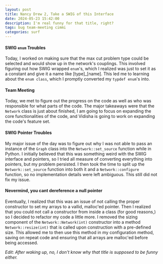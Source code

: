 ```yaml
---
layout: post
title: Nancy Drew 2, Take a SWIG of this Interface
date: 2024-05-23 15:42:00
description: I'm real funny for that title, right?
tags: bug team-meeting cimmi
categories: surf
---
```


#### SWIG `enum` Troubles

Today, I worked on making sure that the max cut problem type could be selected and would show up in the network's couplings. This involved figuring out how SWIG wrapped `enum`'s, which I realized was just to set it as a constant and give it a name like [type]\_[name]. This led me to learning about the `enum class`, which I promptly converted my `typdef enum`'s into.

#### Team Meeting

Today, we met to figure out the progress on the code as well as who was responsible for what parts of the code. The major takeaways were that the `Network` class is just about finished, I am going to focus on expanding the core functionalities of the code, and Vidisha is going to work on expanding the code's feature set.

#### SWIG Pointer Troubles

My major issue of the day was to figure out why I was not able to pass an instance of the `Graph` class into the `Network::set_source` function while in Python. I initially believed that this was something weird with the SWIG interface and pointers, so I tried all measure of converting everything into pointers, but my problem persisted. I then took the time to split up the `Network::set_source` function into both it and a `Network::configure` function, so no implementation details were left ambiguous. This still did not fix my issue.

#### Nevermind, you cant dereference a null pointer

Eventually, I realized that this was an issue of not calling the proper constructor to set my arrays to a vallid, malloc'ed pointer. Then I realized that you could not call a constructor from inside a class (for good reasons,) so I decided to refactor my code a little more. I removed the sizing component of the `Network::Network(int)` constructor into a method `Network::resize(int)` that is called upon construction with a pre-defined size. This allowed me to then use this method in my configuration method, saving on repeat code and ensuring that all arrays are malloc'ed before being accessed.

_Edit: After waking up, no, I don't know why that title is supposed to be funny either._
